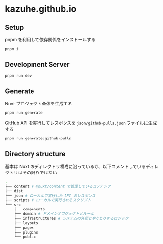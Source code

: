 # kazuhe.github.io

## Setup

pnpm を利用して依存関係をインストールする

```bash
pnpm i
```

## Development Server

```bash
pnpm run dev
```

## Generate

Nuxt プロジェクト全体を生成する

```bash
pnpm run generate
```

GitHub API を実行してレスポンスを `json/github-pulls.json` ファイルに生成する

```bash
pnpm run generate:github-pulls
```

## Directory structure

基本は Nuxt のディレクトリ構成に沿っているが、以下コメントしているディレクトリはその限りではない

```bash
.
├── content # @nuxt/content で管理しているコンテンツ
├── dist
├── json # ローカルで実行した API のレスポンス
├── scripts # ローカルで実行されるスクリプト
└── src
    ├── components
    ├── domain # ドメインオブジェクトとルール
    ├── infrastructures # システムの外部とやりとりするロジック
    ├── layouts
    ├── pages
    ├── plugins
    └── public
```
